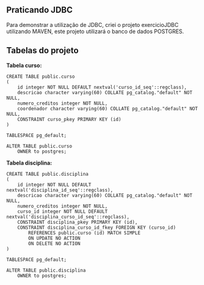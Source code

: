 ## Praticando JDBC

Para demonstrar a utilização de JDBC, criei o projeto exercicioJDBC utilizando MAVEN, este projeto utilizará o banco de dados POSTGRES.

## Tabelas do projeto

**Tabela curso:**

    CREATE TABLE public.curso
    (
        id integer NOT NULL DEFAULT nextval('curso_id_seq'::regclass),
        descricao character varying(60) COLLATE pg_catalog."default" NOT NULL,
        numero_creditos integer NOT NULL,
        coordenador character varying(60) COLLATE pg_catalog."default" NOT NULL,
        CONSTRAINT curso_pkey PRIMARY KEY (id)
    )
    
    TABLESPACE pg_default;
    
    ALTER TABLE public.curso
        OWNER to postgres;

**Tabela disciplina:**

    CREATE TABLE public.disciplina
    (
        id integer NOT NULL DEFAULT nextval('disciplina_id_seq'::regclass),
        descricao character varying(60) COLLATE pg_catalog."default" NOT NULL,
        numero_creditos integer NOT NULL,
        curso_id integer NOT NULL DEFAULT nextval('disciplina_curso_id_seq'::regclass),
        CONSTRAINT disciplina_pkey PRIMARY KEY (id),
        CONSTRAINT disciplina_curso_id_fkey FOREIGN KEY (curso_id)
            REFERENCES public.curso (id) MATCH SIMPLE
            ON UPDATE NO ACTION
            ON DELETE NO ACTION
    )
    
    TABLESPACE pg_default;
    
    ALTER TABLE public.disciplina
        OWNER to postgres;

